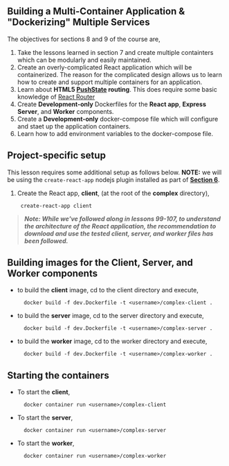## Building a Multi-Container Application & "Dockerizing" Multiple Services

The objectives for sections 8 and 9 of the course are,

1. Take the lessons learned in section 7 and create multiple containters which can be modularly and easily maintained.
2. Create an overly-complicated React application which will be containerized. The reason for the complicated design allows us to learn how to create and support multiple containers for an application.
3. Learn about **HTML5 [PushState](https://developer.mozilla.org/en-US/docs/Web/API/History_API) routing**. This does require some basic knowledge of [React Router](https://reacttraining.com/react-router/)
4. Create **Development-only** Dockerfiles for the **React app**, **Express Server**, and  **Worker** components.
5. Create a **Development-only** docker-compose file which will configure and staet up the application containers.
6. Learn how to add environment variables to the docker-compose file.

## Project-specific setup

This lesson requires some additional setup as follows below. **NOTE:** we will be using the `create-react-app` nodejs plugin installed as part of [**Section 6**](https://github.com/sund0g/docker-tutorials/tree/docker-and-k8s-section-7/docker-and-kubernetes/workflow#creating-a-production-grade-workflow).

1. Create the React app, **client**, (at the root of the **complex** directory),

		create-react-app client
>***Note: While we've followed along in lessons 99-107, to understand the architecture of the React application, the recommendation to download and use the tested client, server, and worker files has been followed.***

## Building images for the Client, Server, and Worker components

* to build the **client** image, cd to the client directory and execute,

		docker build -f dev.Dockerfile -t <username>/complex-client .
		
* to build the **server** image, cd to the server directory and execute,

		docker build -f dev.Dockerfile -t <username>/complex-server .
		
* to build the **worker** image, cd to the worker directory and execute,

		docker build -f dev.Dockerfile -t <username>/complex-worker .
		
## Starting the containers

* To start the **client**,

		docker container run <username>/complex-client

* To start the **server**,

		docker container run <username>/complex-server

* To start the **worker**,

		docker container run <username>/complex-worker



